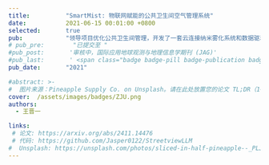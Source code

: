```yaml
---
title:          "SmartMist: 物联网赋能的公共卫生间空气管理系统"
date:           2021-06-15 00:01:00 +0800
selected:       true
pub:            "领导项目优化公共卫生间管理，开发了一套云连接纳米雾化系统和数据驱动平台。该解决方案显著提升了空气质量，对氨气、硫化氢和甲醛的去除率超过90%。"
# pub_pre:        "已提交至 "
#pub_post:       '审核中，国际应用地球观测与地理信息学期刊 (JAG)'
#pub_last:       ' <span class="badge badge-pill badge-publication badge-success">重点推荐</span>'
pub_date:       "2021"

#abstract: >-
#  图片来源：Pineapple Supply Co. on Unsplash。请在此处放置您的论文 TL;DR（1~2 句话的摘要）。不建议放置完整摘要，因为通常过长无法适应格式。支持 $\LaTeX$ 语法，例如 $a=b+c$。
cover:  /assets/images/badges/ZJU.png
authors:
  - 王晋一

links:
 # 论文: https://arxiv.org/abs/2411.14476
 # 代码: https://github.com/Jasper0122/StreetviewLLM
#  Unsplash: https://unsplash.com/photos/sliced-in-half-pineapple--_PLJZmHZzk
---
```

